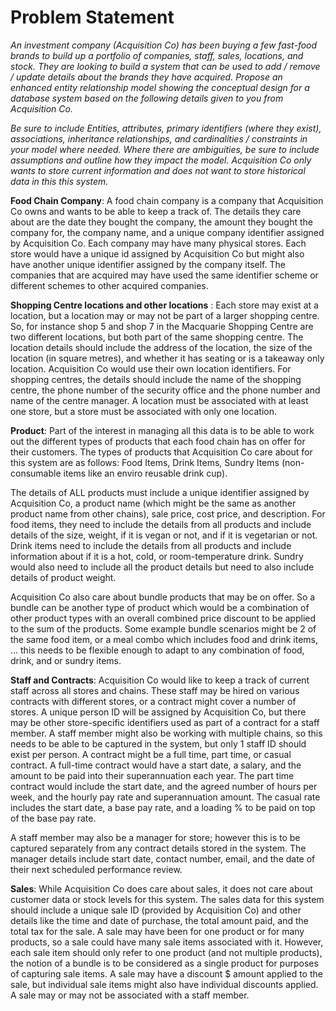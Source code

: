 # Problem Statement

*An investment company (Acquisition Co) has been buying a few fast-food brands to build up a portfolio of companies, staff, sales, locations, and stock. They are looking to build a system that can be used to add / remove / update details about the brands they have acquired. Propose an enhanced entity relationship model showing the conceptual design for a database system based on the following details given to you from Acquisition Co.*

*Be sure to include Entities, attributes, primary identifiers (where they exist), associations, inheritance relationships, and cardinalities / constraints in your model where needed. Where there are ambiguities, be sure to include assumptions and outline how they impact the model. Acquisition Co only wants to store current information and does not want to store historical data in this this system.*

**Food Chain Company**: A food chain company is a company that Acquisition Co owns and wants to be able to keep a track of. The details they care about are the date they bought the company, the amount they bought the company for, the company name, and a unique company identifier assigned by Acquisition Co. Each company may have many physical stores. Each store would have a unique id assigned by Acquisition Co but might also have another unique identifier assigned by the company itself. The companies that are acquired may have used the same identifier scheme or different schemes to other acquired companies.

**Shopping Centre locations and other locations** : Each store may exist at a location, but a location may or may not be part of a larger shopping centre. So, for instance shop 5 and shop 7 in the Macquarie Shopping Centre are two different locations, but both part of the same shopping centre. The location details should include the address of the location, the size of the location (in square metres), and whether it has seating or is a takeaway only location. Acquisition Co would use their own location identifiers. For shopping centres, the details should include the name of the shopping centre, the phone number of the security office and the phone number and name of the centre manager. A location must be associated with at least one store, but a store must be associated with only one location.

**Product**: Part of the interest in managing all this data is to be able to work out the different types of products that each food chain has on offer for their customers. The types of products that Acquisition Co care about for this system are as follows: Food Items, Drink Items, Sundry Items (non-consumable items like an enviro reusable drink cup).

The details of ALL products must include a unique identifier assigned by Acquisition Co, a product name (which might be the same as another product name from other chains), sale price, cost price, and description. For food items, they need to include the details from all products and include details of the size, weight, if it is vegan or not, and if it is vegetarian or not. Drink items need to include the details from all products and include information about if it is a hot, cold, or room-temperature drink. Sundry would also need to include all the product details but need to also include details of product weight.

Acquisition Co also care about bundle products that may be on offer. So a bundle can be another type of product which would be a combination of other product types with an overall combined price discount to be applied to the sum of the products. Some example bundle scenarios might be 2 of the same food item, or a meal combo which includes food and drink items, … this needs to be flexible enough to adapt to any combination of food, drink, and or sundry items.

**Staff and Contracts**: Acquisition Co would like to keep a track of current staff across all stores and chains. These staff may be hired on various contracts with different stores, or a contract might cover a number of stores. A unique person ID will be assigned by Acquisition Co, but there may be other store-specific identifiers used as part of a contract for a staff member. A staff member might also be working with multiple chains, so this needs to be able to be captured in the system, but only 1 staff ID should exist per person. A contract might be a full time, part time, or casual contract. A full-time contract would have a start date, a salary, and the amount to be paid into their superannuation each year. The part time contract would include the start date, and the agreed number of hours per week, and the hourly pay rate and superannuation amount. The casual rate includes the start date, a base pay rate, and a loading % to be paid on top of the base pay rate.

A staff member may also be a manager for store; however this is to be captured separately from any contract details stored in the system. The manager details include start date, contact number, email, and the date of their next scheduled performance review.

**Sales**: While Acquisition Co does care about sales, it does not care about customer data or stock levels for this system. The sales data for this system should include a unique sale ID (provided by Acquisition Co) and other details like the time and date of purchase, the total amount paid, and the total tax for the sale. A sale may have been for one product or for many products, so a sale could have many sale items associated with it. However, each sale item should only refer to one product (and not multiple products), the notion of a bundle is to be considered as a single product for purposes of capturing sale items. A sale may have a discount $ amount applied to the sale, but individual sale items might also have individual discounts applied. A sale may or may not be associated with a staff member.